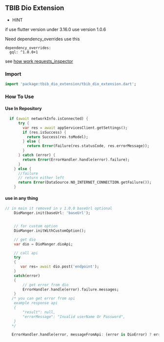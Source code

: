 ##   TBIB Dio Extension

* HINT

if use flutter version under 3.16.0
use version 1.0.6

Need dependency_overrides use this

```pubspec
dependency_overrides:
  gql: ^1.0.0+1
```

see <a href="https://pub.dev/packages/requests_inspector">how work requests_inspector</a>

### Import

```dart
import 'package:tbib_dio_extension/tbib_dio_extension.dart';
```

### How To Use

#### Use In Repository

```dart
  if (await networkInfo.isConnected) {
      try {
        var res = await appServicesClient.getSettings();
        if (res.isSuccess) {
          return Success(res.toModel);
        } else {
          return Error(Failure(res.statusCode, res.errorMessage));
        }
      } catch (error) {
        return Error(ErrorHandler.handle(error).failure);
      }
    } else {
      //failure
      // return either left
      return Error(DataSource.NO_INTERNET_CONNECTION.getFailure());
    }

```

#### use in any thing

```dart
// in main it removed in v 1.0.0 baseUrl optional
    DioManger.init(baseUrl: 'baseUrl');


    // for custom option
    DioManger.initWithCustomOption();

    // get dio
    var dio = DioManger.dioApi;

    // call api
    try
    {
       var res= await dio.post('endpoint');
    }
    catch(error)
    {
        // get error from dio
        ErrorHandler.handle(error).failure.messages;
    }
   /* you can get error from api
    example response api
    {
        "result": null,
        "errorMessage": "Invalid userName Or Password",
    }
   */

   ErrorHandler.handle(error, messageFromApi: (error is DioError) ? error.response?.data['errorMessage'] : null).failure.messages;


